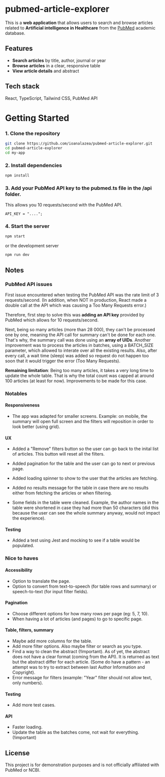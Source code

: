 # pubmed-article-explorer

This is a **web application** that allows users to search and browse articles related to **Artificial intelligence in Healthcare** from the [PubMed](https://pubmed.ncbi.nlm.nih.gov/) academic database.

## Features

- **Search articles** by title, author, journal or year
- **Browse articles** in a clear, responsive table
- **View article details** and abstract

## Tech stack

React, TypeScript, Tailwind CSS, PubMed API

# Getting Started

### 1. Clone the repository

```bash
git clone https://github.com/ioanalazea/pubmed-article-explorer.git
cd pubmed-article-explorer
cd my-app

```

### 2. Install dependencies

```bash
npm install
```

### 3. Add your PubMed API key to the pubmed.ts file in the /api folder.

This allows you 10 requests/second with the PubMed API.

```tsx
API_KEY = "....";
```

### 4. Start the server

```bash
npm start
```

or the development server

```bash
npm run dev
```

## Notes
 ### PubMed API issues
First issue encountered when testing the PubMed API was the rate limit of 3 requests/second. (In addition, when NOT in production, React made a double call at the API which was causing a Too Many Requests error.)

Therefore, first step to solve this was **adding an API key** provided by PubMed which allows for 10 requests/second.

Next, being so many articles (more than 28 000), they can't be processed one by one, meaning the API call for summary can't be done for each one. That's why, the summary call was done using an **array of UIDs**. Another improvement was to process the articles in batches, using a BATCH_SIZE parameter, which allowed to interate over all the existing results. Also, after every call, a wait time (sleep) was added so request do not happen too soon that it would trigger the error (Too Many Requests).

**Remaining limitation**: Being too many articles, it takes a very long time to update the whole table. That is why the total count was capped at around 100 articles (at least for now). Improvements to be made for this case.

### Notables

#### Responsiveness
- The app was adapted for smaller screens. Example: on mobile, the summary will open full screen and the filters will reposition in order to look better (using grid).

#### UX 

- Added a "Remove" filters button so the user can go back to the inital list of articles. This button will reset all the filters.

- Added pagination for the table and the user can go to next or previous page.

- Added loading spinner to show to the user that the articles are fetching.

- Added no results message for the table in case there are no results either from fetching the articles or when filtering.

- Some fields in the table were cleaned. Example, the author names in the table were shortened in case they had more than 50 characters (did this because the user can see the whole summary anyway, would not impact the experience).

#### Testing
- Added a test using Jest and mocking to see if a table would be populated.

### Nice to haves
#### Accessibility

- Option to translate the page.
- Option to convert from text-to-speech (for table rows and summary) or speech-to-text (for input filter fields).
#### Pagination
-  Choose different options for how many rows per page (eg: 5, 7, 10).
- When having a lot of articles (and pages) to go to specific page.

#### Table, filters, summary
- Maybe add more columns for the table.
- Add more filter options. Also maybe filter or search as you type.
- Find a way to clean the abstract (!Important). As of yet, the abstract does not have a clear format (coming from the API). It is returned as text but the abstract differ for each article. (Some do have a pattern - an attempt was to try to extract between last Author Information and Copyright).
- Error message for filters (example: "Year" filter should not allow text, only numbers).

#### Testing
- Add more test cases.

#### API
- Faster loading.
- Update the table as the batches come, not wait for everything. (!important)

## License
This project is for demonstration purposes and is not officially affiliated with PubMed or NCBI.
